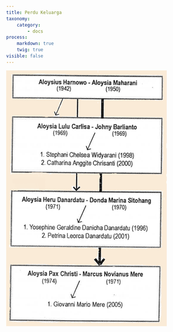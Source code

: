 ```yaml
---
title: Perdu Keluarga
taxonomy:
    category:
        - docs
process:
    markdown: true
    twig: true
visible: false
---
```


![Alt Text](../images/perdu-keluarga.png)
